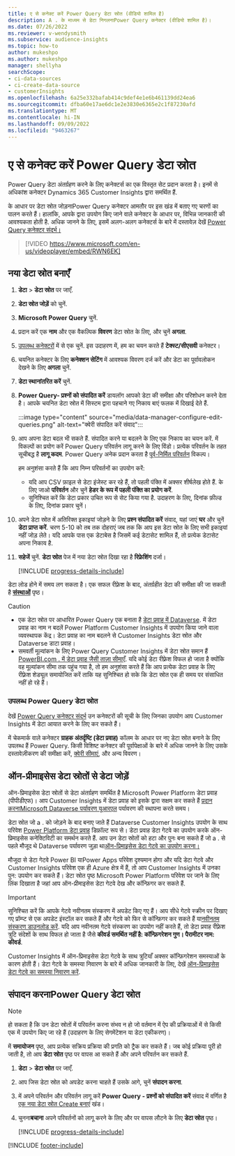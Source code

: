 ```yaml
---
title: ए से कनेक्ट करें Power Query डेटा स्रोत (वीडियो शामिल है)
description: A . के माध्यम से डेटा निगलनाPower Query कनेक्टर (वीडियो शामिल है)।
ms.date: 07/26/2022
ms.reviewer: v-wendysmith
ms.subservice: audience-insights
ms.topic: how-to
author: mukeshpo
ms.author: mukeshpo
manager: shellyha
searchScope:
- ci-data-sources
- ci-create-data-source
- customerInsights
ms.openlocfilehash: 6a25e332bafab414c9def4e1e6b461139dd24ea6
ms.sourcegitcommit: dfba60e17ae6dc1e2e3830e6365e2c1f87230afd
ms.translationtype: MT
ms.contentlocale: hi-IN
ms.lasthandoff: 09/09/2022
ms.locfileid: "9463267"
---
```

# <a name="connect-to-a-power-query-data-source"></a>ए से कनेक्ट करें Power Query डेटा स्रोत

Power Query डेटा अंतर्ग्रहण करने के लिए कनेक्टर्स का एक विस्तृत सेट प्रदान करता है। इनमें से अधिकांश कनेक्टर Dynamics 365 Customer Insights द्वारा समर्थित हैं.

के आधार पर डेटा स्रोत जोड़नाPower Query कनेक्टर आमतौर पर इस खंड में बताए गए चरणों का पालन करते हैं। हालांकि, आपके द्वारा उपयोग किए जाने वाले कनेक्टर के आधार पर, विभिन्न जानकारी की आवश्यकता होती है. अधिक जानने के लिए, इसमें अलग-अलग कनेक्टर्स के बारे में दस्तावेज़ देखें [Power Query कनेक्टर संदर्भ।](/power-query/connectors/)

> [!VIDEO https://www.microsoft.com/en-us/videoplayer/embed/RWN6EK]

## <a name="create-a-new-data-source"></a>नया डेटा स्रोत बनाएँ

1. **डेटा** > **डेटा स्रोत** पर जाएँ.

1. **डेटा स्रोत जोड़ें** को चुनें.

1. **Microsoft Power Query** चुनें.

1. प्रदान करें एक **नाम** और एक वैकल्पिक **विवरण** डेटा स्रोत के लिए, और चुनें **अगला**.

1. [उपलब्ध कनेक्टरों](#available-power-query-data-sources) में से एक चुनें. इस उदाहरण में, हम का चयन करते हैं **टेक्स्ट/सीएसवी** कनेक्टर।

1. चयनित कनेक्टर के लिए **कनेक्शन सेटिंग** में आवश्यक विवरण दर्ज करें और डेटा का पूर्वावलोकन देखने के लिए **अगला** चुनें.

1. **डेटा स्थानांतरित करें** चुनें.

1. **Power Query- प्रश्नों को संपादित करें** डायलॉग आपको डेटा की समीक्षा और परिशोधन करने देता है। आपके चयनित डेटा स्रोत में सिस्टम द्वारा पहचाने गए निकाय बाएं फलक में दिखाई देते हैं.

   :::image type="content" source="media/data-manager-configure-edit-queries.png" alt-text="क्वेरी संपादित करें संवाद":::

1. आप अपना डेटा बदल भी सकते हैं. संपादित करने या बदलने के लिए एक निकाय का चयन करें. में विकल्पों का प्रयोग करें Power Query परिवर्तन लागू करने के लिए विंडो। प्रत्येक परिवर्तन के तहत सूचीबद्ध है **लागू कदम**. Power Query अनेक प्रदान करता है [पूर्व-निर्मित परिवर्तन](/power-query/power-query-what-is-power-query#transformations) विकल्प।

   हम अनुशंसा करते हैं कि आप निम्न परिवर्तनों का उपयोग करें:

   - यदि आप CSV फ़ाइल से डेटा इंजेस्ट कर रहे हैं, तो पहली पंक्ति में अक्सर शीर्षलेख होते हैं. के लिए जाओ **परिवर्तन** और चुनें **हेडर के रूप में पहली पंक्ति का प्रयोग करें**.
   - सुनिश्चित करें कि डेटा प्रकार उचित रूप से सेट किया गया है. उदाहरण के लिए, दिनांक फ़ील्ड के लिए, दिनांक प्रकार चुनें।

1. अपने डेटा स्रोत में अतिरिक्त इकाइयां जोड़ने के लिए **प्रश्न संपादित करें** संवाद, यहां जाएं **घर** और चुनें **डेटा प्राप्त करें**. चरण 5-10 को तब तक दोहराएं जब तक कि आप इस डेटा स्रोत के लिए सभी इकाइयां नहीं जोड़ लेते। यदि आपके पास एक डेटाबेस है जिसमें कई डेटासेट शामिल हैं, तो प्रत्येक डेटासेट अपना निकाय है.

1. **सहेजें** चुनें. **डेटा स्रोत** पेज में नया डेटा स्रोत दिखा रहा है **रिफ्रेशिंग** दर्जा।

   [!INCLUDE [progress-details-include](includes/progress-details-pane.md)]

डेटा लोड होने में समय लग सकता है। एक सफल रीफ़्रेश के बाद, अंतर्ग्रहीत डेटा की समीक्षा की जा सकती है [**संस्थाओं**](entities.md) पृष्ठ।

> [!CAUTION]
>
> - एक डेटा स्रोत पर आधारित Power Query एक बनाता है [डेटा प्रवाह में Dataverse](/power-query/dataflows/overview-dataflows-across-power-platform-dynamics-365). में डेटा प्रवाह का नाम न बदलें Power Platform Customer Insights में उपयोग किया जाने वाला व्यवस्थापक केंद्र। डेटा प्रवाह का नाम बदलने से Customer Insights डेटा स्रोत और Dataverse डाटा प्रवाह।
> - समवर्ती मूल्यांकन के लिए Power Query Customer Insights में डेटा स्रोत समान हैं [PowerBI.com . में डेटा प्रवाह जैसी ताज़ा सीमाएँ](/power-query/power-query-online-limits#refresh-limits). यदि कोई डेटा रीफ़्रेश विफल हो जाता है क्योंकि वह मूल्यांकन सीमा तक पहुंच गया है, तो हम अनुशंसा करते हैं कि आप प्रत्येक डेटा प्रवाह के लिए रीफ़्रेश शेड्यूल समायोजित करें ताकि यह सुनिश्चित हो सके कि डेटा स्रोत एक ही समय पर संसाधित नहीं हो रहे हैं।

### <a name="available-power-query-data-sources"></a>उपलब्ध Power Query डेटा स्रोत

देखें [Power Query कनेक्टर संदर्भ](/power-query/connectors/) उन कनेक्टरों की सूची के लिए जिनका उपयोग आप Customer Insights में डेटा आयात करने के लिए कर सकते हैं।

में चेकमार्क वाले कनेक्टर **ग्राहक अंतर्दृष्टि (डेटा प्रवाह)** कॉलम के आधार पर नए डेटा स्रोत बनाने के लिए उपलब्ध हैं Power Query. किसी विशिष्ट कनेक्टर की पूर्वापेक्षाओं के बारे में अधिक जानने के लिए उसके दस्तावेज़ीकरण की समीक्षा करें, [क्वेरी सीमाएं](/power-query/power-query-online-limits), और अन्य विवरण।

## <a name="add-data-from-on-premises-data-sources"></a>ऑन-प्रीमाइसेस डेटा स्रोतों से डेटा जोड़ें

ऑन-प्रिमाइसेस डेटा स्रोतों से डेटा अंतर्ग्रहण समर्थित है Microsoft Power Platform डेटा प्रवाह (पीपीडीएफ)। आप Customer Insights में डेटा प्रवाह को इसके द्वारा सक्षम कर सकते हैं [प्रदान करनाMicrosoft Dataverse पर्यावरण यूआरएल](create-environment.md) पर्यावरण की स्थापना करते समय।

डेटा स्रोत जो a . को जोड़ने के बाद बनाए जाते हैं Dataverse Customer Insights उपयोग के साथ परिवेश [Power Platform डेटा प्रवाह](/power-query/dataflows/overview-dataflows-across-power-platform-dynamics-365) डिफ़ॉल्ट रूप से। डेटा प्रवाह डेटा गेटवे का उपयोग करके ऑन-प्रिमाइसेस कनेक्टिविटी का समर्थन करते हैं. आप उन डेटा स्रोतों को हटा और पुनः बना सकते हैं जो a . से पहले मौजूद थे Dataverse पर्यावरण जुड़ा था[ऑन-प्रिमाइसेस डेटा गेटवे का उपयोग करना।](/data-integration/gateway/service-gateway-app)

मौजूदा से डेटा गेटवे Power BI याPower Apps परिवेश दृश्यमान होगा और यदि डेटा गेटवे और Customer Insights परिवेश एक ही Azure क्षेत्र में हैं, तो आप Customer Insights में उनका पुन: उपयोग कर सकते हैं। डेटा स्रोत पृष्ठ Microsoft Power Platform परिवेश पर जाने के लिए लिंक दिखाता है जहां आप ऑन-प्रीमाइसेस डेटा गेटवे देख और कॉन्फ़िगर कर सकते हैं.

> [!IMPORTANT]
> सुनिश्चित करें कि आपके गेटवे नवीनतम संस्करण में अपडेट किए गए हैं। आप सीधे गेटवे स्क्रीन पर दिखाए गए प्रॉम्प्ट से एक अपडेट इंस्टॉल कर सकते हैं और गेटवे को फिर से कॉन्फ़िगर कर सकते हैं या[नवीनतम संस्करण डाउनलोड करें](https://powerapps.microsoft.com/downloads/). यदि आप नवीनतम गेटवे संस्करण का उपयोग नहीं करते हैं, तो डेटा प्रवाह रीफ़्रेश त्रुटि संदेशों के साथ विफल हो जाता है जैसे **कीवर्ड समर्थित नहीं है: कॉन्फ़िगरेशन गुण। पैरामीटर नाम: कीवर्ड**.
>
> Customer Insights में ऑन-प्रिमाइसेस डेटा गेटवे के साथ त्रुटियाँ अक्सर कॉन्फ़िगरेशन समस्याओं के कारण होती हैं। डेटा गेटवे के समस्या निवारण के बारे में अधिक जानकारी के लिए, देखें [ऑन-प्रिमाइसेस डेटा गेटवे का समस्या निवारण करें](/data-integration/gateway/service-gateway-tshoot).

## <a name="edit-power-query-data-sources"></a>संपादन करनाPower Query डेटा स्रोत

> [!NOTE]
> हो सकता है कि उन डेटा स्रोतों में परिवर्तन करना संभव न हो जो वर्तमान में ऐप की प्रक्रियाओं में से किसी एक में उपयोग किए जा रहे हैं (उदाहरण के लिए सेगमेंटेशन या डेटा एकीकरण)।
>
> में **समायोजन** पृष्ठ, आप प्रत्येक सक्रिय प्रक्रिया की प्रगति को ट्रैक कर सकते हैं। जब कोई प्रक्रिया पूरी हो जाती है, तो आप **डेटा स्रोत** पृष्ठ पर वापस आ सकते हैं और अपने परिवर्तन कर सकते हैं.

1. **डेटा** > **डेटा स्रोत** पर जाएँ.

1. आप जिस डेटा स्रोत को अपडेट करना चाहते हैं उसके आगे, चुनें **संपादन करना**.

1. में अपने परिवर्तन और परिवर्तन लागू करें **Power Query - प्रश्नों को संपादित करें** संवाद में वर्णित है [एक नया डेटा स्रोत Create बनाएं](#create-a-new-data-source) खंड।

1. चुनना**बचाना** अपने परिवर्तनों को लागू करने के लिए और पर वापस लौटने के लिए **डेटा स्रोत** पृष्ठ।

   [!INCLUDE [progress-details-include](includes/progress-details-pane.md)]

[!INCLUDE [footer-include](includes/footer-banner.md)]
